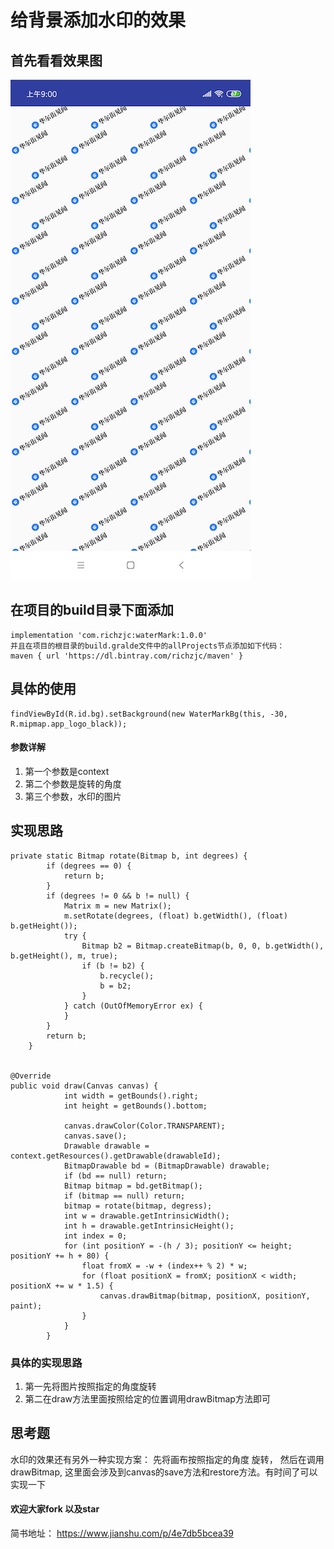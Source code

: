 # 给背景添加水印的效果

## 首先看看效果图

![](/pic/device-2019-04-28-085926.png)

## 在项目的build目录下面添加
    implementation 'com.richzjc:waterMark:1.0.0' 
    并且在项目的根目录的build.gralde文件中的allProjects节点添加如下代码：
    maven { url 'https://dl.bintray.com/richzjc/maven' }

## 具体的使用
    findViewById(R.id.bg).setBackground(new WaterMarkBg(this, -30, R.mipmap.app_logo_black));
    
#### 参数详解
1. 第一个参数是context 
2. 第二个参数是旋转的角度 
3. 第三个参数，水印的图片

## 实现思路

    private static Bitmap rotate(Bitmap b, int degrees) {
            if (degrees == 0) {
                return b;
            }
            if (degrees != 0 && b != null) {
                Matrix m = new Matrix();
                m.setRotate(degrees, (float) b.getWidth(), (float) b.getHeight());
                try {
                    Bitmap b2 = Bitmap.createBitmap(b, 0, 0, b.getWidth(), b.getHeight(), m, true);
                    if (b != b2) {
                        b.recycle();
                        b = b2;
                    }
                } catch (OutOfMemoryError ex) {
                }
            }
            return b;
        }
        
        
    @Override
    public void draw(Canvas canvas) {
                int width = getBounds().right;
                int height = getBounds().bottom;
        
                canvas.drawColor(Color.TRANSPARENT);
                canvas.save();
                Drawable drawable = context.getResources().getDrawable(drawableId);
                BitmapDrawable bd = (BitmapDrawable) drawable;
                if (bd == null) return;
                Bitmap bitmap = bd.getBitmap();
                if (bitmap == null) return;
                bitmap = rotate(bitmap, degress);
                int w = drawable.getIntrinsicWidth();
                int h = drawable.getIntrinsicHeight();
                int index = 0;
                for (int positionY = -(h / 3); positionY <= height; positionY += h + 80) {
                    float fromX = -w + (index++ % 2) * w;
                    for (float positionX = fromX; positionX < width; positionX += w * 1.5) {
                        canvas.drawBitmap(bitmap, positionX, positionY, paint);
                    }
                }
            }

### 具体的实现思路
1. 第一先将图片按照指定的角度旋转
2. 第二在draw方法里面按照给定的位置调用drawBitmap方法即可

## 思考题

水印的效果还有另外一种实现方案： 先将画布按照指定的角度 旋转，  然后在调用drawBitmap, 这里面会涉及到canvas的save方法和restore方法。有时间了可以实现一下

#### 欢迎大家fork  以及star  

 简书地址： https://www.jianshu.com/p/4e7db5bcea39